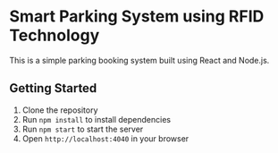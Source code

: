 # Smart Parking System using RFID Technology

This is a simple parking booking system built using React and Node.js.

## Getting Started

1. Clone the repository
2. Run `npm install` to install dependencies
3. Run `npm start` to start the server
4. Open `http://localhost:4040` in your browser
